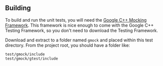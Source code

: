 ## Building ##
To build and run the unit tests, you will need the [Google C++ Mocking Framework](http://code.google.com/p/googlemock/). This
framework is nice enough to come with the Google C++ Testing Framework, so you don't need to download the Testing Framework.

Download and extract to a folder named `gmock` and placed within this test directory. From the project root, you should have a folder like:

    test/gmock/include
    test/gmock/gtest/include
